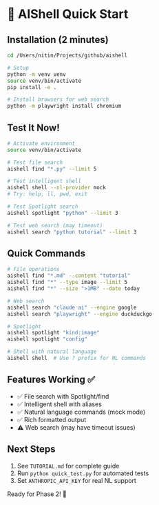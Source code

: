# 🚀 AIShell Quick Start

## Installation (2 minutes)

```bash
cd /Users/nitin/Projects/github/aishell

# Setup
python -m venv venv
source venv/bin/activate
pip install -e .

# Install browsers for web search
python -m playwright install chromium
```

## Test It Now!

```bash
# Activate environment
source venv/bin/activate

# Test file search
aishell find "*.py" --limit 5

# Test intelligent shell
aishell shell --nl-provider mock
# Try: help, ll, pwd, exit

# Test Spotlight search  
aishell spotlight "python" --limit 3

# Test web search (may timeout)
aishell search "python tutorial" --limit 3
```

## Quick Commands

```bash
# File operations
aishell find "*.md" --content "tutorial"
aishell find "*" --type image --limit 5
aishell find "*" --size ">1MB" --date today

# Web search
aishell search "claude ai" --engine google
aishell search "playwright" --engine duckduckgo

# Spotlight
aishell spotlight "kind:image"
aishell spotlight "config"

# Shell with natural language
aishell shell  # Use ? prefix for NL commands
```

## Features Working ✅

- ✅ File search with Spotlight/find
- ✅ Intelligent shell with aliases
- ✅ Natural language commands (mock mode)
- ✅ Rich formatted output
- ⚠️ Web search (may have timeout issues)

## Next Steps

1. See `TUTORIAL.md` for complete guide
2. Run `python quick_test.py` for automated tests
3. Set `ANTHROPIC_API_KEY` for real NL support

Ready for Phase 2! 🎉